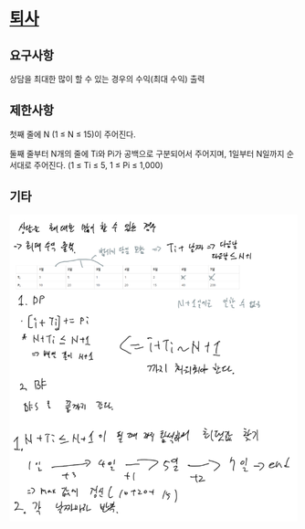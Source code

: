 # [퇴사](https://www.acmicpc.net/problem/14501)

## 요구사항

상담을 최대한 많이 할 수 있는 경우의 수익(최대 수익) 출력

## 제한사항

첫째 줄에 N (1 ≤ N ≤ 15)이 주어진다.

둘째 줄부터 N개의 줄에 Ti와 Pi가 공백으로 구분되어서 주어지며, 1일부터 N일까지 순서대로 주어진다. (1 ≤ Ti ≤ 5, 1 ≤ Pi ≤ 1,000)

## 기타

![img.png](img.png)
